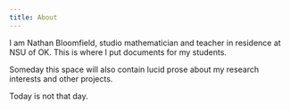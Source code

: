 ```yaml
---
title: About
---
```


I am Nathan Bloomfield, studio mathematician and teacher in residence at NSU of OK. This is where I put documents for my students.

Someday this space will also contain lucid prose about my research interests and other projects.

Today is not that day.
